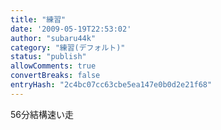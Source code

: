 ```yaml
---
title: "練習"
date: '2009-05-19T22:53:02'
author: "subaru44k"
category: "練習(デフォルト)"
status: "publish"
allowComments: true
convertBreaks: false
entryHash: "2c4bc07cc63cbe5ea147e0b0d2e21f68"
---
```

56分結構速い走
